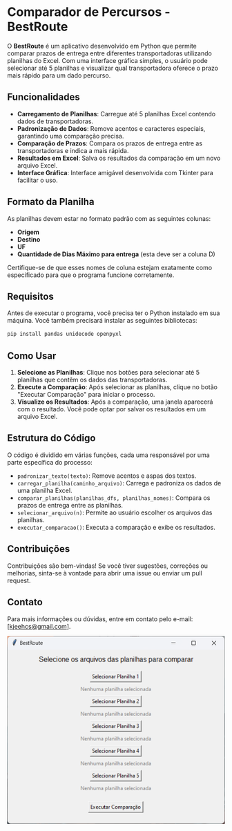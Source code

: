 
# Comparador de Percursos - BestRoute

O **BestRoute** é um aplicativo desenvolvido em Python que permite comparar prazos de entrega entre diferentes transportadoras utilizando planilhas do Excel. Com uma interface gráfica simples, o usuário pode selecionar até 5 planilhas e visualizar qual transportadora oferece o prazo mais rápido para um dado percurso.

## Funcionalidades

- **Carregamento de Planilhas**: Carregue até 5 planilhas Excel contendo dados de transportadoras.
- **Padronização de Dados**: Remove acentos e caracteres especiais, garantindo uma comparação precisa.
- **Comparação de Prazos**: Compara os prazos de entrega entre as transportadoras e indica a mais rápida.
- **Resultados em Excel**: Salva os resultados da comparação em um novo arquivo Excel.
- **Interface Gráfica**: Interface amigável desenvolvida com Tkinter para facilitar o uso.

## Formato da Planilha

As planilhas devem estar no formato padrão com as seguintes colunas:

- **Origem**
- **Destino**
- **UF**
- **Quantidade de Dias Máximo para entrega** (esta deve ser a coluna D)

Certifique-se de que esses nomes de coluna estejam exatamente como especificado para que o programa funcione corretamente.

## Requisitos

Antes de executar o programa, você precisa ter o Python instalado em sua máquina. Você também precisará instalar as seguintes bibliotecas:

```bash
pip install pandas unidecode openpyxl
```

## Como Usar

1. **Selecione as Planilhas**: Clique nos botões para selecionar até 5 planilhas que contêm os dados das transportadoras.
2. **Execute a Comparação**: Após selecionar as planilhas, clique no botão "Executar Comparação" para iniciar o processo.
3. **Visualize os Resultados**: Após a comparação, uma janela aparecerá com o resultado. Você pode optar por salvar os resultados em um arquivo Excel.

## Estrutura do Código

O código é dividido em várias funções, cada uma responsável por uma parte específica do processo:

- `padronizar_texto(texto)`: Remove acentos e aspas dos textos.
- `carregar_planilha(caminho_arquivo)`: Carrega e padroniza os dados de uma planilha Excel.
- `comparar_planilhas(planilhas_dfs, planilhas_nomes)`: Compara os prazos de entrega entre as planilhas.
- `selecionar_arquivo(n)`: Permite ao usuário escolher os arquivos das planilhas.
- `executar_comparacao()`: Executa a comparação e exibe os resultados.

## Contribuições

Contribuições são bem-vindas! Se você tiver sugestões, correções ou melhorias, sinta-se à vontade para abrir uma issue ou enviar um pull request.


## Contato

Para mais informações ou dúvidas, entre em contato pelo e-mail: [kjeehcs@gmail.com].

![Interface do Comparador de Percursos](https://github.com/kjeehcs/BestRoute/blob/main/Assets/Img/BestRoute-img.png?raw=true)
